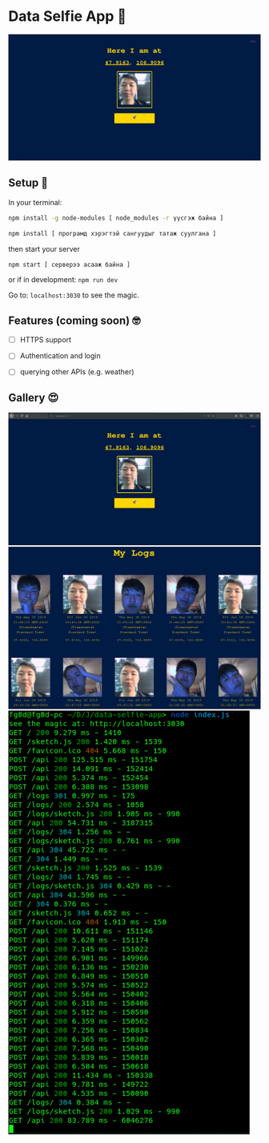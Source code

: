 # Data Selfie App 🧐

![](assets/fg0ddd1.png)


## Setup 🤔

In your terminal:
```sh
npm install -g node-modules [ node_modules -г үүсгэж байна ]
```

```sh
npm install [ програмд хэрэгтэй сангуудыг татаж суулгана ]
```

then start your server
```sh
npm start [ серверээ асааж байна ]
```
or if in development: `npm run dev`

Go to: `localhost:3030` to see the magic.

## Features (coming soon) 🤓 

- [ ] HTTPS support
- [ ] Authentication and login
- [ ] querying other APIs (e.g. weather)


## Gallery 😍

![send a photo! xD](assets/fg0ddd2.png)
![view your posts xD](assets/fg0ddd3.png)
![log information xD](assets/fg0ddd4.png)

